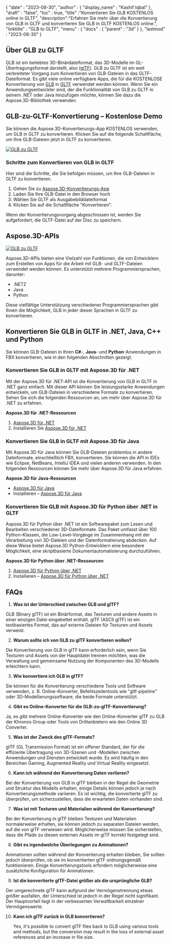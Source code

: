 {
  "date" : "2023-08-30",
  "author" : {
    "display_name" : "Kashif Iqbal"
},
  "draft" : "false",
  "toc" : true,
  "title" :"Konvertieren Sie GLB KOSTENLOS online in GLTF",
  "description":"Erfahren Sie mehr über die Konvertierung von GLB in GLTF und konvertieren Sie GLB in GLTF KOSTENLOS online.",
  "linktitle" : "GLB to GLTF",
  "menu" : {
    "docs" : {
      "parent" : "3d"
}
},
  "lastmod" : "2023-08-30"
}

## Über GLB zu GLTF

GLB ist ein beliebtes 3D-Binärdateiformat, das 3D-Modelle im GL-Übertragungsformat darstellt, also ([glTF](/3d/gltf/)). GLB zu GLTF ist ein weit verbreiteter Vorgang zum Konvertieren von GLB-Dateien in das GLTF-Dateiformat. Es gibt viele online verfügbare Apps, die für die KOSTENLOSE Konvertierung von [GLB](/3d/glb/) in [GLTF](/3d/gltf/) verwendet werden können. Wenn Sie ein Anwendungsentwickler sind, der die Funktionalität von GLB zu GLTF in seinem .NET oder Java hinzufügen möchte, können Sie dazu die Aspose.3D-Bibliothek verwenden.

## GLB-zu-GLTF-Konvertierung – Kostenlose Demo

Sie können die Aspose.3D-Konvertierungs-App KOSTENLOS verwenden, um GLB in GLTF zu konvertieren. Klicken Sie auf die folgende Schaltfläche, um Ihre GLB-Dateien jetzt in GLTF zu konvertieren.

[![GLB zu GLTF](../glb-to-gltf.png)](https://products.aspose.app/3d/conversion/glb-to-gltf)

### Schritte zum Konvertieren von GLB in GLTF

Hier sind die Schritte, die Sie befolgen müssen, um Ihre GLB-Dateien in GLTF zu konvertieren.

1. Gehen Sie zu [Aspose.3D-Konvertierungs-App](https://products.aspose.app/3d/conversion/glb-to-gltf)
1. Laden Sie Ihre GLB-Datei in den Browser hoch
1. Wählen Sie GLTF als Ausgabebilddateiformat
1. Klicken Sie auf die Schaltfläche "Konvertieren".

Wenn der Konvertierungsvorgang abgeschlossen ist, werden Sie aufgefordert, die GLTF-Datei auf der Disc zu speichern.

## Aspose.3D-APIs

[![GLB zu GLTF](../try-aspose-3d.png)](https://products.aspose.com/3d/)

Aspose.3D-APIs bieten eine Vielzahl von Funktionen, die von Entwicklern zum Erstellen von Apps für die Arbeit mit GLB- und GLTF-Dateien verwendet werden können. Es unterstützt mehrere Programmiersprachen, darunter:

* .NETZ
* Java
* Python

Diese vielfältige Unterstützung verschiedener Programmiersprachen gibt Ihnen die Möglichkeit, GLB in jeder dieser Sprachen in GLTF zu konvertieren.

## Konvertieren Sie GLB in GLTF in .NET, Java, C++ und Python

Sie können GLB-Dateien in Ihren **C#**-, **Java**- und **Python**-Anwendungen in FBX konvertieren, wie in den folgenden Abschnitten gezeigt.

### Konvertieren Sie GLB in GLTF mit Aspose.3D für .NET

Mit der Aspose.3D für .NET-API ist die Konvertierung von GLB in GLTF in .NET ganz einfach. Mit dieser API können Sie leistungsstarke Anwendungen entwickeln, um GLB-Dateien in verschiedene Formate zu konvertieren. Sehen Sie sich die folgenden Ressourcen an, um mehr über Aspose.3D für .NET zu erfahren.

**Aspose.3D für .NET-Ressourcen**

1. [Aspose.3D für .NET](https://products.aspose.com/3d/net/)
1. Installieren Sie [Aspose.3D für .NET](https://docs.aspose.com/3d/net/installation/)

### Konvertieren Sie GLB in GLTF mit Aspose.3D für Java

Mit Aspose.3D für Java können Sie GLB-Dateien problemlos in andere Dateiformate, einschließlich FBX, konvertieren. Sie können die API in IDEs wie Eclipse, NetBeans, IntelliJ IDEA und vielen anderen verwenden. In den folgenden Ressourcen können Sie mehr über Aspose.3D für Java erfahren.

**Aspose.3D für Java-Ressourcen**

* [Aspose.3D für Java](https://products.aspose.com/3d/java/)
* Installieren – [Aspose.3D für Java](https://docs.aspose.com/3d/java/installation/)

### Konvertieren Sie GLB mit Aspose.3D für Python über .NET in GLTF

Aspose.3D für Python über .NET ist ein Softwarepaket zum Lesen und Bearbeiten verschiedener 3D-Dateiformate. Das Paket umfasst über 100 Python-Klassen, die Low-Level-Vorgänge im Zusammenhang mit der Verarbeitung von 3D-Dateien und der Datenformatierung abdecken. Auf diese Weise bietet Aspose.3D Python-Entwicklern eine besondere Möglichkeit, eine skriptbasierte Dokumentautomatisierung durchzuführen.

**Aspose.3D für Python über .NET-Ressourcen**

1. [Aspose.3D für Python über .NET](https://products.aspose.com/3d/python-net/)
1. Installieren – [Aspose.3D für Python über .NET](https://releases.aspose.com/3d/python-net/)

## FAQs

1. **Was ist der Unterschied zwischen GLB und glTF?**
   

GLB (Binary glTF) ist ein Binärformat, das Texturen und andere Assets in einer einzigen Datei eingebettet enthält. glTF (ASCII glTF) ist ein textbasiertes Format, das auf externe Dateien für Texturen und Assets verweist.

2. **Warum sollte ich von GLB zu glTF konvertieren wollen?**

Die Konvertierung von GLB in glTF kann erforderlich sein, wenn Sie Texturen und Assets von der Hauptdatei trennen möchten, was die Verwaltung und gemeinsame Nutzung der Komponenten des 3D-Modells erleichtern kann.

3. **Wie konvertiere ich GLB in glTF?**

Sie können für die Konvertierung verschiedene Tools und Software verwenden, z. B. Online-Konverter, Befehlszeilentools wie "gltf-pipeline" oder 3D-Modellierungssoftware, die beide Formate unterstützt.

4. **Gibt es Online-Konverter für die GLB-zu-glTF-Konvertierung?**

Ja, es gibt mehrere Online-Konverter wie den Online-Konverter glTF zu GLB der Khronos Group oder Tools von Drittanbietern wie den Online 3D Converter.

5. **Was ist der Zweck des glTF-Formats?**

glTF (GL Transmission Format) ist ein offener Standard, der für die effiziente Übertragung von 3D-Szenen und -Modellen zwischen Anwendungen und Diensten entwickelt wurde. Es wird häufig in den Bereichen Gaming, Augmented Reality und Virtual Reality eingesetzt.

6. **Kann ich während der Konvertierung Daten verlieren?**

Bei der Konvertierung von GLB in glTF bleiben in der Regel die Geometrie und Struktur des Modells erhalten, einige Details können jedoch je nach Konvertierungsmethode variieren. Es ist wichtig, die konvertierte glTF zu überprüfen, um sicherzustellen, dass die erwarteten Daten vorhanden sind.

7. **Was ist mit Texturen und Materialien während der Konvertierung?**

Bei der Konvertierung in glTF bleiben Texturen und Materialien normalerweise erhalten, sie können jedoch zu separaten Dateien werden, auf die von glTF verwiesen wird. Möglicherweise müssen Sie sicherstellen, dass die Pfade zu diesen externen Assets im glTF korrekt festgelegt sind.

8. **Gibt es irgendwelche Überlegungen zu Animationen?**

Animationen sollten während der Konvertierung erhalten bleiben, Sie sollten jedoch überprüfen, ob sie im konvertierten glTF ordnungsgemäß funktionieren. Einige Konvertierungstools erfordern möglicherweise eine zusätzliche Konfiguration für Animationen.

9. **Ist die konvertierte glTF-Datei größer als die ursprüngliche GLB?**

Der umgerechnete glTF kann aufgrund der Vermögenstrennung etwas größer ausfallen, der Unterschied ist jedoch in der Regel nicht signifikant. Der Hauptvorteil liegt in der verbesserten Verwaltbarkeit einzelner Vermögenswerte.

10. **Kann ich glTF zurück in GLB konvertieren?**

    Yes, it's possible to convert glTF files back to GLB using various tools and methods, but the conversion may result in the loss of external asset references and an increase in file size.

